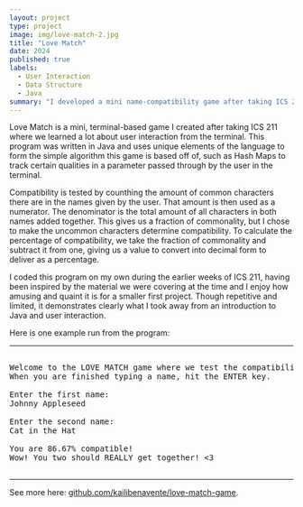 ```yaml
---
layout: project
type: project
image: img/love-match-2.jpg
title: "Love Match"
date: 2024
published: true
labels:
  - User Interaction
  - Data Structure
  - Java
summary: "I developed a mini name-compatibility game after taking ICS 211."
---
```


Love Match is a mini, terminal-based game I created after taking ICS 211 where we learned a lot about user interaction from the terminal. This program was written in Java and uses unique elements of the language to form the simple algorithm this game is based off of, such as Hash Maps to track certain qualities in a parameter passed through by the user in the terminal. 

Compatibility is tested by counthing the amount of common characters there are in the names given by the user. That amount is then used as a numerator. The denominator is the total amount of all characters in both names added together. This gives us a fraction of commonality, but I chose to make the uncommon characters determine compatibility. To calculate the percentage of compatibility, we take the fraction of commonality and subtract it from one, giving us a value to convert into decimal form to deliver as a percentage. 

I coded this program on my own during the earlier weeks of ICS 211, having been inspired by the material we were covering at the time and I enjoy how amusing and quaint it is for a smaller first project. Though repetitive and limited, it demonstrates clearly what I took away from an introduction to Java and user interaction.

Here is one example run from the program:

<hr>

<pre>

Welcome to the LOVE MATCH game where we test the compatibility of two given names!
When you are finished typing a name, hit the ENTER key.

Enter the first name: 
Johnny Appleseed

Enter the second name: 
Cat in the Hat

You are 86.67% compatible!
Wow! You two should REALLY get together! <3

</pre>

<hr>

See more here: [github.com/kailibenavente/love-match-game](https://github.com/kailibenavente/love-match-game).
